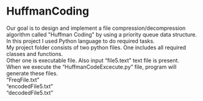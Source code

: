 # HuffmanCoding  
Our goal is to design and implement a file compression/decompression algorithm called "Huffman Coding" by using a priority queue data structure.  
In this project I used Python language to do required tasks.  
My project folder consists of two python files. One includes all required classes and functions.  
Other one is executable file. Also input “file5.text” text file is present.  
When we execute the “HuffmanCodeExcecute.py” file, program will generate these files.  
“FreqFile.txt”  
“encodedFile5.txt”  
“decodedFile5.txt”  

